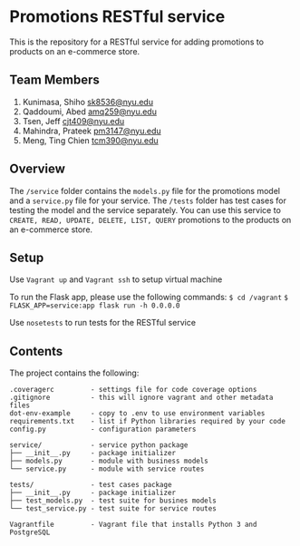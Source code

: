 # Promotions RESTful service

This is the repository for a RESTful service for adding promotions to products on an e-commerce store.

## Team Members
1. Kunimasa, Shiho sk8536@nyu.edu
2. Qaddoumi, Abed amq259@nyu.edu
3. Tsen, Jeff cjt409@nyu.edu
4. Mahindra, Prateek pm3147@nyu.edu
5. Meng, Ting Chien tcm390@nyu.edu

## Overview

 The `/service` folder contains the `models.py` file for the promotions model and a `service.py` file for your service. The `/tests` folder has test cases for testing the model and the service separately. You can use this service to `CREATE, READ, UPDATE, DELETE, LIST, QUERY` promotions to the products on an e-commerce store.

 ## Setup
 Use `Vagrant up` and `Vagrant ssh` to setup virtual machine 

To run the Flask app, please use the following commands:
`$ cd /vagrant`
 `$ FLASK_APP=service:app flask run -h 0.0.0.0`

 Use `nosetests` to run tests for the RESTful service

## Contents

The project contains the following:

```text
.coveragerc         - settings file for code coverage options
.gitignore          - this will ignore vagrant and other metadata files
dot-env-example     - copy to .env to use environment variables
requirements.txt    - list if Python libraries required by your code
config.py           - configuration parameters

service/            - service python package
├── __init__.py     - package initializer
├── models.py       - module with business models
└── service.py      - module with service routes

tests/              - test cases package
├── __init__.py     - package initializer
├── test_models.py  - test suite for busines models
└── test_service.py - test suite for service routes

Vagrantfile         - Vagrant file that installs Python 3 and PostgreSQL

